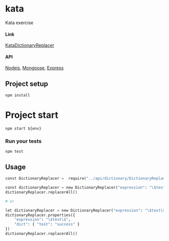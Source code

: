 # kata

Kata exercise

#### Link

[KataDictionaryReplacer](http://codingdojo.org/kata/DictionaryReplacer/)

#### API
[Nodejs](https://nodejs.org/en/docs/), [Mongoose](https://mongoosejs.com/docs/), [Express](https://expressjs.com)

## Project setup
```
npm install
```

# Project start
```
npm start ${env}
```

### Run your tests
```
npm test
```

## Usage

```python
const DictionaryReplacer =  require("../api/dictionary/DictionaryReplacer")

const dictionaryReplacer = new DictionaryReplacer("expression": "\$test\$", "dict": { "test": "success" })
dictionaryReplacer.replacerAll()

# or

let dictionaryReplacer = new DictionaryReplacer("expression": "\$test\$", "dict": { "test": "success" })
dictionaryReplacer.properties({
    "expression": "\$test\$", 
    "dict": { "test": "success" }
})
dictionaryReplacer.replacerAll()

```